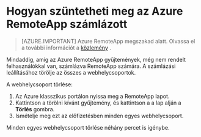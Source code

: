 
<properties
    pageTitle="Azure RemoteApp számlázását módosítása |} Microsoft Azure"
    description="Megtudhatja, hogyan szüntetheti meg az Azure RemoteApp számlázott."
    services="remoteapp"
    documentationCenter=""
    authors="lizap"
    manager="mbaldwin" />

<tags
    ms.service="remoteapp"
    ms.workload="compute"
    ms.tgt_pltfrm="na"
    ms.devlang="na"
    ms.topic="article"
    ms.date="08/15/2016"
    ms.author="elizapo" />



# <a name="how-to-stop-being-billed-for-azure-remoteapp"></a>Hogyan szüntetheti meg az Azure RemoteApp számlázott

> [AZURE.IMPORTANT]
> Azure RemoteApp megszakad alatt. Olvassa el a további információt a [közlemény](https://go.microsoft.com/fwlink/?linkid=821148) .

Mindaddig, amíg az Azure RemoteApp gyűjtemények, még nem rendelt felhasználókkal van, számlázva RemoteApp számára. A számlázási leállításához törölje az összes a webhelycsoportok. 

A webhelycsoport törlése:

1. Az Azure klasszikus portálon nyissa meg a RemoteApp lapot.
2. Kattintson a törölni kívánt gyűjtemény, és kattintson a a lap alján a **Törlés** gombra.
3. Ismételje meg ezt az előfizetésben minden egyes webhelycsoport. 

Minden egyes webhelycsoport törlése néhány percet is igénybe.
